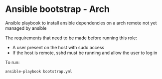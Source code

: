 # Ansible bootstrap - Arch
Ansible playbook to install ansible dependencies on a arch remote not yet managed by ansible

The requirements that need to be made before running this role:

* A user present on the host with sudo access
* If the host is remote, sshd must be running and allow the user to log in

To run:

    ansible-playbook bootstrap.yml
